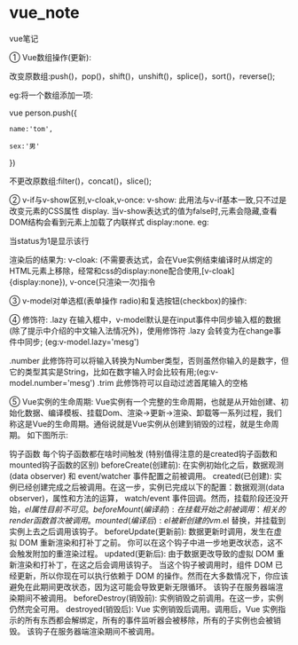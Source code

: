 # vue_note
vue笔记

①  Vue数组操作(更新):

改变原数组:push()，pop()，shift()，unshift()，splice()，sort()，reverse();

eg:将一个数组添加一项:

vue person.push({

    name:'tom',
    
    sex:'男'
    
})

不更改原数组:filter()，concat()，slice();


②  v-if与v-show区别,v-cloak,v-once:
v-show: 
此用法与v-if基本一致,只不过是改变元素的CSS属性 display.
当v-show表达式的值为false时,元素会隐藏,查看DOM结构会看到元素上加载了内联样式 display:none. eg:
<div id="vue02">
	<p v-show="status===1">当status为1是显示该行</p>
</div>
<script>
	new Vue({
	el:"#vue02",
	data:{
		status:2
		}
	})
</script>
渲染后的结果为:
<p style="display:none">当status为1是显示该行</p>
v-cloak:
(不需要表达式，会在Vue实例结束编译时从绑定的HTML元素上移除，经常和css的display:none配合使用,[v-cloak]{display:none}), v-once(只渲染一次)指令

③  v-model对单选框(表单操作  radio)和复选按钮(checkbox)的操作:

④  修饰符:
.lazy  在输入框中，v-model默认是在input事件中同步输入框的数据(除了提示中介绍的中文输入法情况外)，使用修饰符 .lazy 会转变为在change事件中同步;  (eg:v-model.lazy='mesg')
 
.number   此修饰符可以将输入转换为Number类型，否则虽然你输入的是数字，但它的类型其实是String，比如在数字输入时会比较有用;(eg:v-model.number='mesg')
.trim 此修饰符可以自动过滤首尾输入的空格

⑤ Vue实例的生命周期:
Vue实例有一个完整的生命周期，也就是从开始创建、初始化数据、编译模板、挂载Dom、渲染→更新→渲染、卸载等一系列过程，我们称这是Vue的生命周期。通俗说就是Vue实例从创建到销毁的过程，就是生命周期。
如下图所示:


钩子函数
每个钩子函数都在啥时间触发
(特别值得注意的是created钩子函数和mounted钩子函数的区别)
beforeCreate(创建前):
  在实例初始化之后，数据观测(data observer) 和 event/watcher 事件配置之前被调用。
created(已创建):
  实例已经创建完成之后被调用。在这一步，实例已完成以下的配置：数据观测(data observer)，属性和方法的运算， watch/event 事件回调。然而，挂载阶段还没开始，$el 属性目前不可见。
beforeMount(编译前):
  在挂载开始之前被调用：相关的 render 函数首次被调用。
mounted(编译后):
  el 被新创建的 vm.$el 替换，并挂载到实例上去之后调用该钩子。
beforeUpdate(更新前):
  数据更新时调用，发生在虚拟 DOM 重新渲染和打补丁之前。 你可以在这个钩子中进一步地更改状态，这不会触发附加的重渲染过程。
updated(更新后):
  由于数据更改导致的虚拟 DOM 重新渲染和打补丁，在这之后会调用该钩子。
  当这个钩子被调用时，组件 DOM 已经更新，所以你现在可以执行依赖于 DOM 的操作。然而在大多数情况下，你应该避免在此期间更改状态，因为这可能会导致更新无限循环。
 该钩子在服务器端渲染期间不被调用。
beforeDestroy(销毁前):
  实例销毁之前调用。在这一步，实例仍然完全可用。
destroyed(销毁后):
  Vue 实例销毁后调用。调用后，Vue 实例指示的所有东西都会解绑定，所有的事件监听器会被移除，所有的子实例也会被销毁。 该钩子在服务器端渲染期间不被调用。
